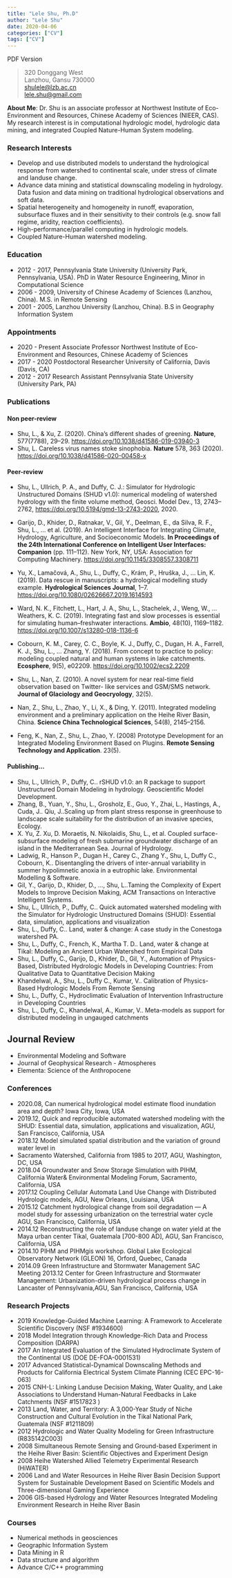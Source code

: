 ```yaml
---
title: "Lele Shu, Ph.D"
author: "Lele Shu"
date: 2020-04-06
categories: ["CV"]
tags: ["CV"]
---
```

PDF Version [<i class="far fa-file-pdf"></i>](/cv/LeleShu_CV.pdf)

> 320 Donggang West<br>Lanzhou, Gansu 730000 <br>
> [shulele@lzb.ac.cn](mailto:shulele@lzb.ac.cn)<br>
> [lele.shu@gmail.com](lele.shu@gmail.com)

**About Me**: Dr. Shu is an associate professor at Northwest Institute of Eco-Environment and Resources, Chinese Academy of Sciences (NIEER, CAS). My research interest is in computational hydrologic model, hydrologic data mining, and integrated Coupled Nature-Human System modeling. 

### Research Interests
- Develop and use distributed models to understand the hydrological response from watershed to continental scale, under stress of climate and landuse change.
- Advance data mining and statistical downscaling modeling in hydrology. Data fusion and data mining on traditional hydrological observations and soft data.
- Spatial heterogeneity and homogeneity in runoff, evaporation, subsurface fluxes and in their sensitivity to their controls (e.g. snow fall regime, aridity, reaction coefficients).
- High-performance/parallel computing in hydrologic models.
- Coupled Nature-Human watershed modeling.

### Education

- 2012 - 2017, Pennsylvania State University (University Park, Pennsylvania, USA). PhD in Water Resource Engineering, Minor in Computational Science
- 2006 - 2009, University of Chinese Academy of Sciences (Lanzhou, China).  M.S. in Remote Sensing
- 2001 - 2005, Lanzhou University (Lanzhou, China). B.S in Geography Information System

### Appointments

- 2020 - Present 	Associate Professor 	Northwest Institute of Eco-Environment and Resources, Chinese Academy of Sciences
- 2017 - 2020         Postdoctoral Researcher     University of California, Davis (Davis, CA)
- 2012 - 2017         Research Assistant    Pennsylvania State University (University Park, PA)


### Publications

#### Non peer-review
- Shu, L., & Xu, Z. (2020). China’s different shades of greening. **Nature**, 577(7788), 29–29. https://doi.org/10.1038/d41586-019-03940-3
- Shu, L. Careless virus names stoke sinophobia. **Nature** 578, 363 (2020). https://doi.org/10.1038/d41586-020-00458-x

#### Peer-review

- Shu, L., Ullrich, P. A., and Duffy, C. J.: Simulator for Hydrologic Unstructured Domains (SHUD v1.0): numerical modeling of watershed hydrology with the finite volume method, Geosci. Model Dev., 13, 2743–2762, https://doi.org/10.5194/gmd-13-2743-2020, 2020.

- Garijo, D., Khider, D., Ratnakar, V., Gil, Y., Deelman, E., da Silva, R. F., Shu, L., … et al. (2019). An Intelligent Interface for Integrating Climate, Hydrology, Agriculture, and Socioeconomic Models. **In Proceedings of the 24th International Conference on Intelligent User Interfaces: Companion** (pp. 111–112). New York, NY, USA: Association for Computing Machinery. https://doi.org/10.1145/3308557.3308711

- Yu, X., Lamačová, A., Shu, L., Duffy, C., Krám, P., Hruška, J., … Lin, K. (2019). Data rescue in manuscripts: a hydrological modelling study example. **Hydrological Sciences Journal**, 1–7. https://doi.org/10.1080/02626667.2019.1614593

- Ward, N. K., Fitchett, L., Hart, J. A., Shu, L., Stachelek, J., Weng, W., … Weathers, K. C. (2019). Integrating fast and slow processes is essential for simulating human–freshwater interactions. **Ambio**, 48(10), 1169–1182. https://doi.org/10.1007/s13280-018-1136-6

- Cobourn, K. M., Carey, C. C., Boyle, K. J., Duffy, C., Dugan, H. A., Farrell, K. J., Shu, L., … Zhang, Y. (2018). From concept to practice to policy: modeling coupled natural and human systems in lake catchments. **Ecosphere**, 9(5), e02209. https://doi.org/10.1002/ecs2.2209

- Shu, L., Nan, Z. (2010). A novel system for near real-time field observation based on Twitter- like services and GSM/SMS network. **Journal of Glaciology and Geocryology**, 32(5).

- Nan, Z., Shu, L., Zhao, Y., Li, X., & Ding, Y. (2011). Integrated modeling environment and a preliminary application on the Heihe River Basin, China. **Science China Technological Sciences**, 54(8), 2145–2156.

- Feng, K., Nan, Z., Shu, L., Zhao, Y. (2008) Prototype Development for an Integrated Modeling Environment Based on Plugins. **Remote Sensing Technology and Application**. 23(5).

#### Publishing...

- Shu, L., Ullrich, P., Duffy, C.. rSHUD v1.0: an R package to support Unstructured Domain Modeling in hydrology. Geoscientific Model Development.
- Zhang, B., Yuan, Y., Shu, L., Grosholz, E., Guo, Y., Zhai, L., Hastings, A., Cuda, J.. Qiu, J..Scaling up from plant stress response in greenhouse to landscape scale suitability for the distribution of an invasive species, Ecology.
- X. Yu, Z. Xu, D. Moraetis, N. Nikolaidis, Shu, L., et al. Coupled surface-subsurface modeling of fresh submarine groundwater discharge of an island in the Mediterranean Sea. Journal of Hydrology.
- Ladwig, R., Hanson P., Dugan H., Carey C., Zhang Y., Shu, L, Duffy C., Cobourn, K.. Disentangling the drivers of inter-annual variability in summer hypolimnetic anoxia in a eutrophic lake. Environmental Modelling & Software.
- Gil, Y., Garijo, D., Khider, D., …, Shu, L..Taming the Complexity of Expert Models to Improve Decision Making, ACM Transactions on Interactive Intelligent Systems.
- Shu, L., Ullrich, P., Duffy, C.. Quick automated watershed modeling with the Simulator for Hydrologic Unstructured Domains (SHUD): Essential data, simulation, applications and visualization
- Shu, L., Duffy, C.. Land, water & change: A case study in the Conestoga watershed PA.
- Shu, L., Duffy, C., French, K., Martha T. D.. Land, water & change at Tikal: Modeling an Ancient Urban Watershed from Empirical Data
- Shu, L., Duffy, C., Garijo, D., Khider, D., Gil, Y., Automation of Physics-Based, Distributed Hydrologic Models in Developing Countries: From Qualitative Data to Quantitative Decision Making
- Khandelwal, A., Shu, L., Duffy C., Kumar, V.. Calibration of Physics-Based Hydrologic Models From Remote Sensing
- Shu, L., Duffy, C., Hydroclimatic Evaluation of Intervention Infrastructure in Developing Countries
- Shu, L., Duffy, C., Khandelwal, A., Kumar, V.. Meta-models as support for distributed modeling in ungauged catchments

## Journal Review

- Environmental Modeling and Software
- Journal of Geophysical Research - Atmospheres
- Elementa: Science of the Anthropocene

### Conferences

- 2020.08, Can numerical hydrological model estimate flood inundation area and depth? Iowa City, Iowa, USA
- 2019.12, Quick and reproducible  automated watershed modeling with the SHUD: Essential data, simulation, applications and visualization, AGU, San Francisco, California, USA
- 2018.12	Model simulated spatial distribution and the variation of ground water level in
- Sacramento Watershed, California from 1985 to 2017, AGU, Washington, DC, USA
- 2018.04 Groundwater and Snow Storage Simulation with PIHM, California Water& Environmental Modeling Forum, Sacramento, California, USA
- 2017.12	Coupling Cellular Automata Land Use Change with Distributed Hydrologic models, AGU, New Orleans, Louisiana, USA
- 2015.12	Catchment hydrological change from soil degradation — A model study for assessing urbanization on the terrestrial water cycle  AGU, San Francisco, California, USA
- 2014.12	Reconstructing the role of landuse change on water yield at the Maya urban center Tikal, Guatemala [700-800 AD], AGU, San Francisco, California, USA
- 2014.10 PIHM and PIHMgis workshop. Global Lake Ecological Observatory Network (GLEON) 16, Orford, Quebec, Canada
- 2014.09	Green Infrastructure and Stormwater Management SAC Meeting 2013.12	 Center for Green Infrastructure and Stormwater Management: Urbanization-driven hydrological process change in Lancaster of Pennsylvania,AGU, San Francisco, California, USA

### Research Projects
- 2019 Knowledge-Guided Machine Learning: A Framework to Accelerate Scientific Discovery (NSF #1934600)
- 2018 Model Integration through Knowledge-Rich Data and Process Composition (DARPA)
- 2017 An Integrated Evaluation of the Simulated Hydroclimate System of the Continental US (DOE DE-FOA-0001531)
- 2017 Advanced Statistical-Dynamical Downscaling Methods and Products for California Electrical System Climate Planning (CEC EPC-16-063)
- 2015 CNH-L: Linking Landuse Decision Making, Water Quality, and Lake Associations to Understand Human-Natural Feedbacks in Lake Catchments (NSF #1517823 )
- 2013 Land, Water, and Territory: A 3,000-Year Study of Niche Construction and Cultural Evolution in the Tikal National Park, Guatemala (NSF #1211809)
- 2012 Hydrologic and Water Quality Modeling for Green Infrastructure (R835142C003)
- 2008 Simultaneous Remote Sensing and Ground-based Experiment in the Heihe River Basin: Scientific Objectives and Experiment Design
- 2008 Heihe Watershed Allied Telemetry Experimental Research (HiWATER)
- 2006 Land and Water Resources in Heihe River Basin Decision Support System for Sustainable Development Based on Scientific Models and Three-dimensional Gaming Experience
- 2006 GIS-based Hydrology and Water Resources Integrated Modeling Environment Research in Heihe River Basin


### Courses

- Numerical methods in geosciences
- Geographic Information System
- Data Mining in R
- Data structure and algorithm
- Advance C/C++ programming
